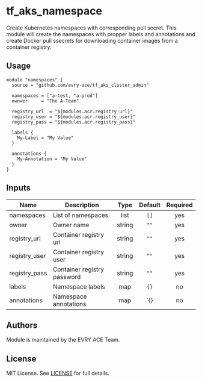 # tf\_aks\_namespace

Create Kubernetes namespaces with corresponding pull secret. This module will
create the namespaces with propper labels and annotations and create Docker pull
ssecrets for downloading container images from a container registry.

## Usage

```hcl
module "namespaces" {
  source = "github.com/evry-ace/tf_aks_cluster_admin"

  namespaces = ["a-test, "a-prod"]
  ownwer     = "The A-Team"

  registry_url  = "${modules.acr.registry_url}"
  registry_user = "${modules.acr.registry_user}"
  registry_pass = "${modules.acr.registry_pass}"

  labels {
    My-Label = "My Value"
  }

  annotations {
    My-Annotation = "My Value"
  }
}
```

## Inputs

| Name | Description | Type | Default | Required |
|------|-------------|:----:|:-----:|:-----:|
| namespaces | List of namespaces | list | `[]` | yes |
| owner | Owner name | string | `""` | yes |
| registry\_url | Container registry url | string | `""` | yes |
| registry\_user | Container registry user | string | `""` | yes |
| registry\_pass | Container registry password | string | `""` | yes |
| labels | Namespace labels | map | `{}` | no |
| annotations | Namespace annotations | map | `{} | no |

## Authors

Module is maintained by the EVRY ACE Team.

## License

MIT License. See [LICENSE](./LICENSE) for full details.
